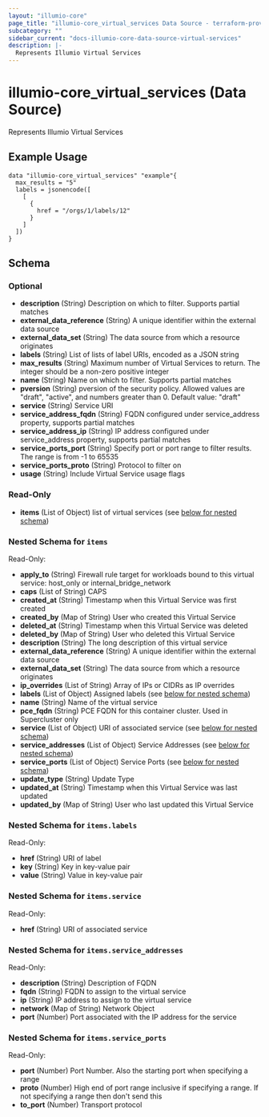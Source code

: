 ```yaml
---
layout: "illumio-core"
page_title: "illumio-core_virtual_services Data Source - terraform-provider-illumio-core"
subcategory: ""
sidebar_current: "docs-illumio-core-data-source-virtual-services"
description: |-
  Represents Illumio Virtual Services
---
```


# illumio-core_virtual_services (Data Source)

Represents Illumio Virtual Services


Example Usage
------------

```hcl
data "illumio-core_virtual_services" "example"{
  max_results = "5"
  labels = jsonencode([
    [
      {
        href = "/orgs/1/labels/12"
      }
    ]
  ])
}
```


## Schema

### Optional

- **description** (String) Description on which to filter. Supports partial matches
- **external_data_reference** (String) A unique identifier within the external data source
- **external_data_set** (String) The data source from which a resource originates
- **labels** (String) List of lists of label URIs, encoded as a JSON string
- **max_results** (String) Maximum number of Virtual Services to return. The integer should be a non-zero positive integer
- **name** (String) Name on which to filter. Supports partial matches
- **pversion** (String) pversion of the security policy. Allowed values are "draft", "active", and numbers greater than 0. Default value: "draft"
- **service** (String) Service URI
- **service_address_fqdn** (String) FQDN configured under service_address property, supports partial matches
- **service_address_ip** (String) IP address configured under service_address property, supports partial matches
- **service_ports_port** (String) Specify port or port range to filter results. The range is from -1 to 65535
- **service_ports_proto** (String) Protocol to filter on
- **usage** (String) Include Virtual Service usage flags

### Read-Only

- **items** (List of Object) list of virtual services (see [below for nested schema](#nestedatt--items))

<a id="nestedatt--items"></a>
### Nested Schema for `items`

Read-Only:

- **apply_to** (String) Firewall rule target for workloads bound to this virtual service: host_only or internal_bridge_network
- **caps** (List of String) CAPS
- **created_at** (String) Timestamp when this Virtual Service was first created
- **created_by** (Map of String) User who created this Virtual Service
- **deleted_at** (String) Timestamp when this Virtual Service was deleted
- **deleted_by** (Map of String) User who deleted this Virtual Service
- **description** (String) The long description of this virtual service
- **external_data_reference** (String) A unique identifier within the external data source
- **external_data_set** (String) The data source from which a resource originates
- **ip_overrides** (List of String) Array of IPs or CIDRs as IP overrides
- **labels** (List of Object) Assigned labels (see [below for nested schema](#nestedobjatt--items--labels))
- **name** (String) Name of the virtual service
- **pce_fqdn** (String) PCE FQDN for this container cluster. Used in Supercluster only
- **service** (List of Object) URI of associated service (see [below for nested schema](#nestedobjatt--items--service))
- **service_addresses** (List of Object) Service Addresses (see [below for nested schema](#nestedobjatt--items--service_addresses))
- **service_ports** (List of Object) Service Ports (see [below for nested schema](#nestedobjatt--items--service_ports))
- **update_type** (String) Update Type
- **updated_at** (String) Timestamp when this Virtual Service was last updated
- **updated_by** (Map of String) User who last updated this Virtual Service

<a id="nestedobjatt--items--labels"></a>
### Nested Schema for `items.labels`

Read-Only:

- **href** (String) URI of label
- **key** (String) Key in key-value pair
- **value** (String) Value in key-value pair


<a id="nestedobjatt--items--service"></a>
### Nested Schema for `items.service`

Read-Only:

- **href** (String) URI of associated service


<a id="nestedobjatt--items--service_addresses"></a>
### Nested Schema for `items.service_addresses`

Read-Only:

- **description** (String) Description of FQDN
- **fqdn** (String) FQDN to assign to the virtual service
- **ip** (String) IP address to assign to the virtual service
- **network** (Map of String) Network Object
- **port** (Number) Port associated with the IP address for the service


<a id="nestedobjatt--items--service_ports"></a>
### Nested Schema for `items.service_ports`

Read-Only:

- **port** (Number) Port Number. Also the starting port when specifying a range
- **proto** (Number) High end of port range inclusive if specifying a range. If not specifying a range then don't send this
- **to_port** (Number) Transport protocol


